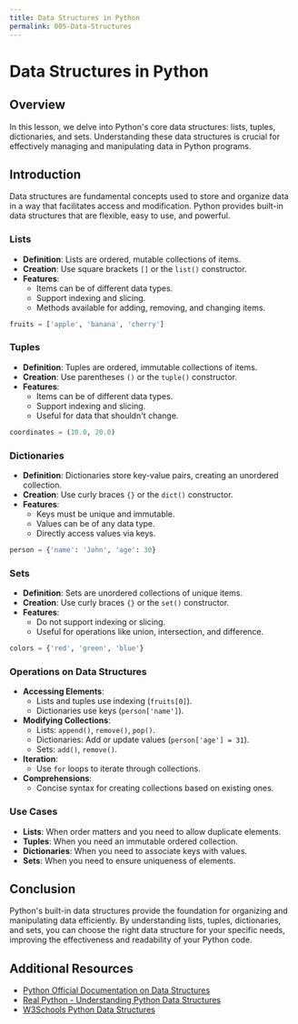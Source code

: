 ```yaml
---
title: Data Structures in Python
permalink: 005-Data-Structures
---
```


# Data Structures in Python

## Overview
In this lesson, we delve into Python's core data structures: lists, tuples, dictionaries, and sets. Understanding these data structures is crucial for effectively managing and manipulating data in Python programs.

## Introduction

Data structures are fundamental concepts used to store and organize data in a way that facilitates access and modification. Python provides built-in data structures that are flexible, easy to use, and powerful.

### Lists

- **Definition**: Lists are ordered, mutable collections of items.
- **Creation**: Use square brackets `[]` or the `list()` constructor.
- **Features**:
  - Items can be of different data types.
  - Support indexing and slicing.
  - Methods available for adding, removing, and changing items.

```python
fruits = ['apple', 'banana', 'cherry']
```

### Tuples

- **Definition**: Tuples are ordered, immutable collections of items.
- **Creation**: Use parentheses `()` or the `tuple()` constructor.
- **Features**:
  - Items can be of different data types.
  - Support indexing and slicing.
  - Useful for data that shouldn't change.

```python
coordinates = (10.0, 20.0)
```

### Dictionaries

- **Definition**: Dictionaries store key-value pairs, creating an unordered collection.
- **Creation**: Use curly braces `{}` or the `dict()` constructor.
- **Features**:
  - Keys must be unique and immutable.
  - Values can be of any data type.
  - Directly access values via keys.

```python
person = {'name': 'John', 'age': 30}
```

### Sets

- **Definition**: Sets are unordered collections of unique items.
- **Creation**: Use curly braces `{}` or the `set()` constructor.
- **Features**:
  - Do not support indexing or slicing.
  - Useful for operations like union, intersection, and difference.

```python
colors = {'red', 'green', 'blue'}
```

### Operations on Data Structures

- **Accessing Elements**:
  - Lists and tuples use indexing (`fruits[0]`).
  - Dictionaries use keys (`person['name']`).
- **Modifying Collections**:
  - Lists: `append()`, `remove()`, `pop()`.
  - Dictionaries: Add or update values (`person['age'] = 31`).
  - Sets: `add()`, `remove()`.
- **Iteration**:
  - Use `for` loops to iterate through collections.
- **Comprehensions**:
  - Concise syntax for creating collections based on existing ones.

### Use Cases

- **Lists**: When order matters and you need to allow duplicate elements.
- **Tuples**: When you need an immutable ordered collection.
- **Dictionaries**: When you need to associate keys with values.
- **Sets**: When you need to ensure uniqueness of elements.

## Conclusion

Python's built-in data structures provide the foundation for organizing and manipulating data efficiently. By understanding lists, tuples, dictionaries, and sets, you can choose the right data structure for your specific needs, improving the effectiveness and readability of your Python code.

## Additional Resources

- [Python Official Documentation on Data Structures](https://docs.python.org/3/tutorial/datastructures.html)
- [Real Python - Understanding Python Data Structures](https://realpython.com/python-data-structures/)
- [W3Schools Python Data Structures](https://www.w3schools.com/python/python_lists.asp)
